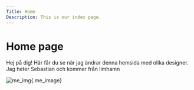 ```yaml
---
Title: Home
Description: This is our index page.
---
```


Home page
==========================



Hej på dig!
Här får  du se när jag ändrar denna hemsida med olika designer.
Jag heter Sebastian och kommer från limhamn


![me_img](image/me.jpg){.me_image}